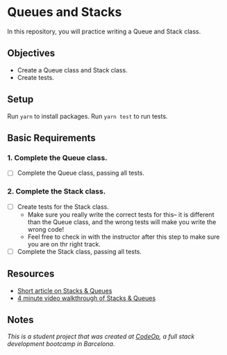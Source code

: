 # Queues and Stacks

In this repository, you will practice writing a Queue and Stack class.

## Objectives

  - Create a Queue class and Stack class.
  - Create tests.

## Setup

Run `yarn` to install packages.
Run `yarn test` to run tests.

## Basic Requirements

### 1. Complete the Queue class.
  - [ ] Complete the Queue class, passing all tests.

### 2. Complete the Stack class.
  - [ ] Create tests for the Stack class.
    - Make sure you really write the correct tests for this– it is
    different than the Queue class, and the wrong tests will make
    you write the wrong code!
    - Feel free to check in with the instructor after this step to make
    sure you are on thr right track.
  - [ ] Complete the Stack class, passing all tests.

## Resources
  - [Short article on Stacks & Queues](http://everythingcomputerscience.com/discrete_mathematics/Stacks_and_Queues.html)
  - [4 minute video walkthrough of Stacks & Queues](https://www.youtube.com/watch?v=YNsdGjpnJ_w)

## Notes
_This is a student project that was created at [CodeOp](http://CodeOp.tech), a full stack development bootcamp in Barcelona._
